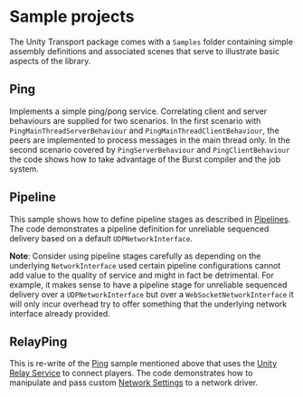 # Sample projects

The Unity Transport package comes with a `Samples` folder containing simple assembly definitions and associated scenes that serve to illustrate basic aspects of the library. 

## Ping

Implements a simple ping/pong service. Correlating client and server behaviours are supplied for two scenarios. In the first scenario with `PingMainThreadServerBehaviour` and `PingMainThreadClientBehaviour`, the peers are implemented to process messages in the main thread only. In the second scenario covered by `PingServerBehaviour` and `PingClientBehaviour` the code shows how to take advantage of the Burst compiler and the job system.

## Pipeline

This sample shows how to define pipeline stages as described in [Pipelines](pipelines-usage.md). The code demonstrates a pipeline definition for unreliable sequenced delivery based on a default `UDPNetworkInterface`.

**Note**: Consider using pipeline stages carefully as depending on the underlying `NetworkInterface` used certain pipeline configurations cannot add value to the quality of service and might in fact be detrimental. For example, it makes sense to have a pipeline stage for unreliable sequenced delivery over a `UDPNetworkInterface` but over a `WebSocketNetworkInterface` it will only incur overhead try to offer something that the underlying network interface already provided.

## RelayPing

This is re-write of the [Ping](#ping) sample mentioned above that uses the [Unity Relay Service](https://unity.com/products/relay) to connect players. The code demonstrates how to manipulate and pass custom [Network Settings](network-settings.md) to a network driver.
